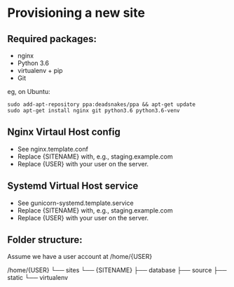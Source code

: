 Provisioning a new site
=======================

## Required packages:

* nginx
* Python 3.6
* virtualenv + pip
* Git

eg, on Ubuntu:

    sudo add-apt-repository ppa:deadsnakes/ppa && apt-get update
    sudo apt-get install nginx git python3.6 python3.6-venv

## Nginx Virtaul Host config

* See nginx.template.conf
* Replace {SITENAME} with, e.g., staging.example.com
* Replace {USER} with your user on the server.

## Systemd Virtual Host service

* See gunicorn-systemd.template.service
* Replace {SITENAME} with, e.g., staging.example.com
* Replace {USER} with your user on the server.

## Folder structure:
Assume we have a user account at /home/{USER}

/home/{USER}
└── sites
    └── {SITENAME}
        ├── database
        ├── source
        ├── static
        └── virtualenv

